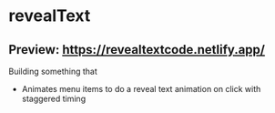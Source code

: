 # revealText
## Preview: https://revealtextcode.netlify.app/

Building something that
 - Animates menu items to do a reveal text animation on click with staggered timing
